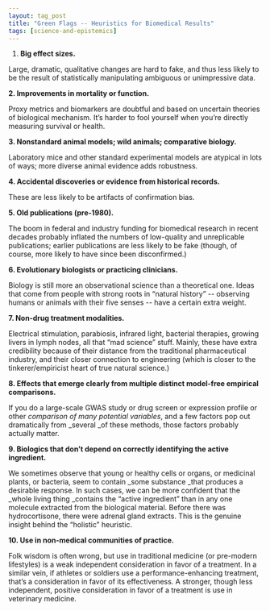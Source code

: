```yaml
---
layout: tag_post
title: "Green Flags -- Heuristics for Biomedical Results"
tags: [science-and-epistemics]
---
```


1. **Big effect sizes.**

Large, dramatic, qualitative changes are hard to fake, and thus less likely to be the result of statistically manipulating ambiguous or unimpressive data.

**2. Improvements in mortality or function.**

Proxy metrics and biomarkers are doubtful and based on uncertain theories of biological mechanism.  It’s harder to fool yourself when you’re directly measuring survival or health.

**3.  Nonstandard animal models; wild animals; comparative biology.**

Laboratory mice and other standard experimental models are atypical in lots of ways; more diverse animal evidence adds robustness.  

**4. Accidental discoveries or evidence from historical records.**

These are less likely to be artifacts of confirmation bias.

**5. Old publications (pre-1980).**

The boom in federal and industry funding for biomedical research in recent decades probably inflated the numbers of low-quality and unreplicable publications; earlier publications are less likely to be fake (though, of course, more likely to have since been disconfirmed.)

**6. Evolutionary biologists or practicing clinicians.**

Biology is still more an observational science than a theoretical one. Ideas that come from people with strong roots in “natural history” -- observing humans or animals with their five senses -- have a certain extra weight.

**7. Non-drug treatment modalities.**

Electrical stimulation, parabiosis, infrared light, bacterial therapies, growing livers in lymph nodes, all that “mad science” stuff.  Mainly, these have extra credibility because of their distance from the traditional pharmaceutical industry, and their closer connection to engineering (which is closer to the tinkerer/empiricist heart of true natural science.)

**8. Effects that emerge clearly from multiple distinct model-free empirical comparisons.**

If you do a large-scale GWAS study or drug screen or expression profile or other _comparison of many potential variables_, and a few factors pop out dramatically from _several _of these methods, those factors probably actually matter.

**9.  Biologics that don’t depend on correctly identifying the active ingredient.**

We sometimes observe that young or healthy cells or organs, or medicinal plants, or bacteria, seem to contain _some substance _that produces a desirable response.  In such cases, we can be more confident that the _whole living thing _contains the “active ingredient” than in any one molecule extracted from the biological material.  Before there was hydrocortisone, there were adrenal gland extracts.  This is the genuine insight behind the “holistic” heuristic.

**10. Use in non-medical communities of practice.**

Folk wisdom is often wrong, but use in traditional medicine (or pre-modern lifestyles) is a weak independent consideration in favor of a treatment. In a similar vein, if athletes or soldiers use a performance-enhancing treatment, that’s a consideration in favor of its effectiveness.  A stronger, though less independent, positive consideration in favor of a treatment is use in veterinary medicine.
